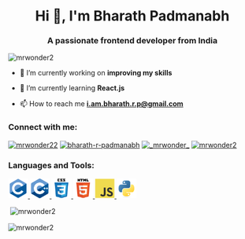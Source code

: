 <h1 align="center">Hi 👋, I'm Bharath Padmanabh</h1>
<h3 align="center">A passionate frontend developer from India</h3>

<p align="left"> <img src="https://komarev.com/ghpvc/?username=mrwonder2&label=Profile%20views&color=0e75b6&style=flat" alt="mrwonder2" /> </p>

- 🔭 I’m currently working on **improving my skills**

- 🌱 I’m currently learning **React.js**

- 📫 How to reach me **i.am.bharath.r.p@gmail.com**

<h3 align="left">Connect with me:</h3>
<p align="left">
<a href="https://twitter.com/mrwonder22" target="blank"><img align="center" src="https://raw.githubusercontent.com/rahuldkjain/github-profile-readme-generator/master/src/images/icons/Social/twitter.svg" alt="mrwonder22" height="30" width="40" /></a>
<a href="https://linkedin.com/in/bharath-r-padmanabh" target="blank"><img align="center" src="https://raw.githubusercontent.com/rahuldkjain/github-profile-readme-generator/master/src/images/icons/Social/linked-in-alt.svg" alt="bharath-r-padmanabh" height="30" width="40" /></a>
<a href="https://instagram.com/_mrwonder_" target="blank"><img align="center" src="https://raw.githubusercontent.com/rahuldkjain/github-profile-readme-generator/master/src/images/icons/Social/instagram.svg" alt="_mrwonder_" height="30" width="40" /></a>
<a href="https://www.leetcode.com/mrwonder2" target="blank"><img align="center" src="https://raw.githubusercontent.com/rahuldkjain/github-profile-readme-generator/master/src/images/icons/Social/leet-code.svg" alt="mrwonder2" height="30" width="40" /></a>
</p>

<h3 align="left">Languages and Tools:</h3>
<p align="left"> <a href="https://www.cprogramming.com/" target="_blank" rel="noreferrer"> <img src="https://raw.githubusercontent.com/devicons/devicon/master/icons/c/c-original.svg" alt="c" width="40" height="40"/> </a> <a href="https://www.w3schools.com/cpp/" target="_blank" rel="noreferrer"> <img src="https://raw.githubusercontent.com/devicons/devicon/master/icons/cplusplus/cplusplus-original.svg" alt="cplusplus" width="40" height="40"/> </a> <a href="https://www.w3schools.com/css/" target="_blank" rel="noreferrer"> <img src="https://raw.githubusercontent.com/devicons/devicon/master/icons/css3/css3-original-wordmark.svg" alt="css3" width="40" height="40"/> </a> <a href="https://www.w3.org/html/" target="_blank" rel="noreferrer"> <img src="https://raw.githubusercontent.com/devicons/devicon/master/icons/html5/html5-original-wordmark.svg" alt="html5" width="40" height="40"/> </a> <a href="https://developer.mozilla.org/en-US/docs/Web/JavaScript" target="_blank" rel="noreferrer"> <img src="https://raw.githubusercontent.com/devicons/devicon/master/icons/javascript/javascript-original.svg" alt="javascript" width="40" height="40"/> </a> <a href="https://www.python.org" target="_blank" rel="noreferrer"> <img src="https://raw.githubusercontent.com/devicons/devicon/master/icons/python/python-original.svg" alt="python" width="40" height="40"/> </a> </p>

<p>&nbsp;<img align="center" src="https://github-readme-stats.vercel.app/api?username=mrwonder2&show_icons=true&theme=dark&locale=en" alt="mrwonder2" /></p>

<p><img align="center" src="https://github-readme-streak-stats.herokuapp.com/?user=mrwonder2&theme=dark" alt="mrwonder2" /></p>
